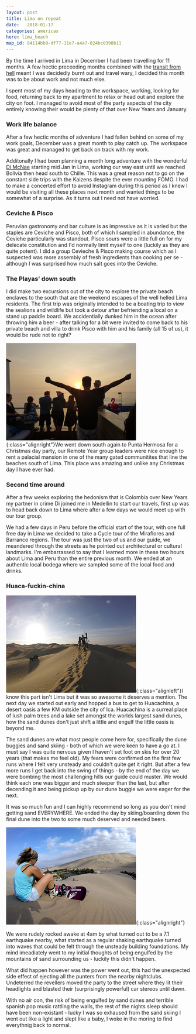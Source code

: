 ```yaml
---
layout: post
title: Lima on repeat
date:   2018-01-17
categories: americas
hero: lima_beach
map_id: 84114bb9-df77-11e7-a4a7-024bc0398b11
---
```

By the time I arrived in Lima in December I had been travelling for 11 months. A few hectic preceeding months combined with the [transit from hell](/americas/2017/12/the_long_way_around) meant I was decidedly burnt out and travel wary, I decided this month was to be about work and not much else.

I spent most of my days heading to the workspace, working, looking for food, returning back to my apartment to relax or head out and explore the city on foot. I managed to avoid most of the party aspects of the city entirely knowing their would be plenty of that over New Years and January.

### Work life balance

After a few hectic months of adventure I had fallen behind on some of my work goals, December was a great month to play catch up. The workspace was great and managed to get back on track with my work.

Additonally I had been planning a month long adventure with the wonderful [Di McNae](http://kiwigirltravelramblings.blog) starting mid Jan in Lima, working our way east until we reached Bolivia then head south to Chille. This was a great reason not to go on the constant side trips with the Kaizens despite the ever mounting FOMO. I had to make a concerted effort to avoid Instagram during this period as I knew I would be visiting all these places next month and wanted things to be somewhat of a surprise. As it turns out I need not have worried.

### Ceviche & Pisco

Peruvian gastronomy and bar culture is as impressive as it is varied but the staples are Ceviche and Pisco, both of which I sampled in abundance, the Ceviehe particularly was standout. Pisco sours were a little full on for my delecate constitution and I'd normally limit myself to one (luckily as they are quite potent). I did a group Cevieche & Pisco making course which as I suspected was more assembly of fresh ingredients than cooking per se - although I was surprised how much salt goes into the Ceviche.

### The Playas' down south

I did make two excursions out of the city to explore the private beach enclaves to the south that are the weekend escapes of the well helled Lima residents. The first trip was originally intended to be a boating trip to view the sealions and wildlife but took a detour after befriending a local on a stand up paddle board.  We accidentially dunked him in the ocean after throwing him a beer - after talking for a bit were invited to come back to his private beach and villa to drink Pisco with him and his family (all 15 of us), it would be rude not to right?

![Looking out over the pacific as sun sets on Christmas day](/assets/img/posts/christmas_sunset.png){:class="alignright"}We went down south again to Punta Hermosa for a Christmas day party, our Remote Year group leaders were nice enough to rent a palacial mansion in one of the many gated communitites that line the beaches south of Lima. This place was amazing and unlike any Christmas day I have ever had.

### Second time around

After a few weeks exploring the hedonism that is Colombia over New Years my partner in crime Di joined me in Medellin to start our travels, first up was to head back down to Lima where after a few days we would meet up with our tour group.

We had a few days in Peru before the official start of the tour, with one full free day in Lima we decided to take a Cycle tour of the Miraflores and Barranco regions. The tour was just the two of us and our guide, we meandered through the streets as he pointed out architectural or cultural landmarks. I'm embarrassed to say that I learned more in these two hours about Lima and Peru than the entire previous month. We ended at an authentic local bodega where we sampled some of the local food and drinks.

### Huaca-fuckin-china

![Me trying not to look exhausted for the camera](/assets/img/posts/sandperu.png){:class="alignleft"}I know this part isn't Lima but it was so awesome it deserves a mention. The next day we started out early and hopped a bus to get to Huacachina, a desert oasis a few KM outside the city of Ica. Huacachina is a surreal place of lush palm trees and a lake set amongst the worlds largest sand dunes, how the sand dunes don't just shift a little and engulf the little oasis is beyond me.

The sand dunes are what most people come here for, specifically the dune buggies and sand skiing - both of which we were keen to have a go at. I must say I was quite nervous given I haven't set foot on skis for over 20 years (that makes me feel old). My fears were confirmed on the first few runs where I felt very unsteady and couldn't quite get it right. But after a few more runs I get back into the swing of things - by the end of the day we were bombing the most challenging hills our guide could muster. We would think each one was bigger and much steeper than the last, but after decending it and being pickup up by our dune buggie we were eager for the next. 

It was so much fun and I can highly recommend so long as you don't mind getting sand EVERYWHERE. We ended the day by skiing/boarding down the final dune into the two to some much deserved and needed beers.

![Di looking like a pro](/assets/img/posts/di_sandboarding.png){:class="alignright"}

We were rudely rocked awake at 4am by what turned out to be a 7.1 earthquake nearby, what started as a regular shaking earthquake turned into waves that could be felt through the unsteady building foundations. My mind imeadiately went to my initial thoughts of being engulfed by the mountains of sand surrounding us - luckily this didn't happen.

What did happen however was the power went out, this had the unexpected side effect of ejecting all the punters from the nearby nightclubs. Undeterred the revellers moved the party to the street where they lit their headlights and blasted their (surprisingly powerful) car stereos until dawn.

With no air con, the risk of being engulfed by sand dunes and terrible spanish pop music rattling the walls, the rest of the nights sleep should have been non-existant - lucky I was so exhaused from the sand skiing I went out like a light and slept like a baby, I woke in the moring to find everythnig back to normal.
